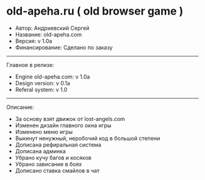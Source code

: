 # old-apeha.ru ( old browser game )
- Автор: Андриевский Сергей
- Название: old-apeha.com
- Версия: v 1.0a
- Финансирование: Сделано по заказу
---
Главное в релизе:
 - Engine old-apeha.com: v 1.0a
 - Design version: v 0.1a
 - Referal system: v 1.0
 ---
Описание:
 - За основу взят движок от lost-angels.com
 - Изменен дизайн главного окна игры
 - Изменено меню игры
 - Выкинут ненужный, неробочий код в большой степени
 - Дописана рефиральная система
 - Дописана админка
 - Убрано кучу багов и косяков
 - Убрано зависание в боях
 - Дописано ставка смайлов в чат
